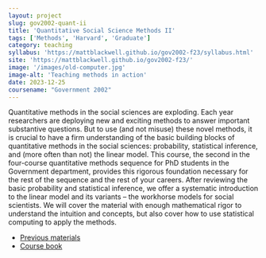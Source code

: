 ```yaml
---
layout: project
slug: gov2002-quant-ii
title: 'Quantitative Social Science Methods II'
tags: ['Methods', 'Harvard', 'Graduate']
category: teaching
syllabus: 'https://mattblackwell.github.io/gov2002-f23/syllabus.html'
site: 'https://mattblackwell.github.io/gov2002-f23/'
image: '/images/old-computer.jpg'
image-alt: 'Teaching methods in action'
date: 2023-12-25
coursename: "Government 2002"
---
```


Quantitative methods in the social sciences are exploding. Each year researchers are deploying new and exciting methods to answer important substantive questions. But to use (and not misuse) these novel methods, it is crucial to have a firm understanding of the basic building blocks of quantitative methods in the social sciences: probability, statistical inference, and (more often than not) the linear model. This course, the second in the four-course quantitative methods sequence for PhD students in the Government department, provides this rigorous foundation necessary for the rest of the sequence and the rest of your careers. After reviewing the basic probability and statistical inference, we offer a systematic introduction to the linear model and its variants – the workhorse models for social scientists. We will cover the material with enough mathematical rigor to understand the intuition and concepts, but also cover how to use statistical computing to apply the methods.

- [Previous materials](https://gov2002.mattblackwell.org)  
- [Course book](https://mattblackwell.github.io/gov2002-book/)
